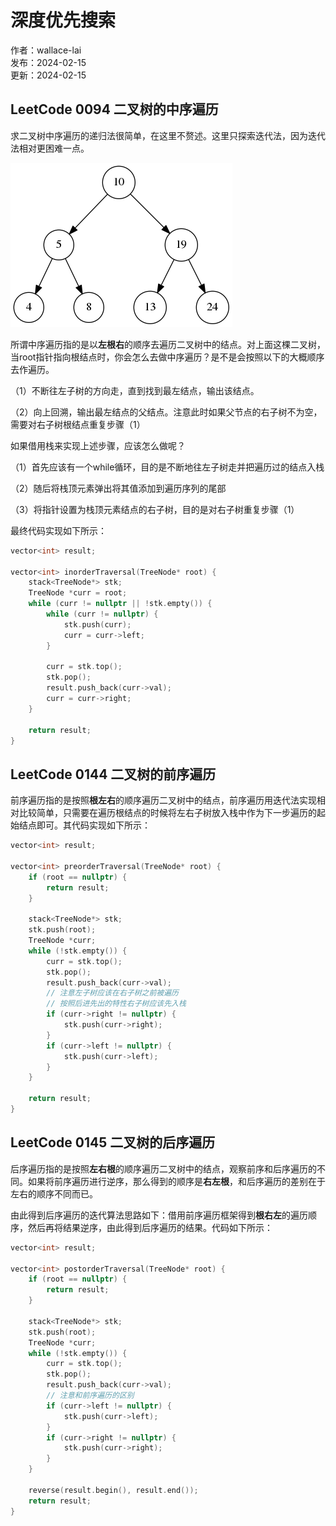 # 深度优先搜索

作者：wallace-lai </br>
发布：2024-02-15 </br>
更新：2024-02-15 <br>

## LeetCode 0094 二叉树的中序遍历
求二叉树中序遍历的递归法很简单，在这里不赘述。这里只探索迭代法，因为迭代法相对更困难一点。

![二叉树](../media/images/DataStructureAndAlgorithm/dfs0.png)

所谓中序遍历指的是以**左根右**的顺序去遍历二叉树中的结点。对上面这棵二叉树，当root指针指向根结点时，你会怎么去做中序遍历？是不是会按照以下的大概顺序去作遍历。

（1）不断往左子树的方向走，直到找到最左结点，输出该结点。

（2）向上回溯，输出最左结点的父结点。注意此时如果父节点的右子树不为空，需要对右子树根结点重复步骤（1）

如果借用栈来实现上述步骤，应该怎么做呢？

（1）首先应该有一个while循环，目的是不断地往左子树走并把遍历过的结点入栈

（2）随后将栈顶元素弹出将其值添加到遍历序列的尾部

（3）将指针设置为栈顶元素结点的右子树，目的是对右子树重复步骤（1）

最终代码实现如下所示：

```cpp
vector<int> result;

vector<int> inorderTraversal(TreeNode* root) {
    stack<TreeNode*> stk;
    TreeNode *curr = root;
    while (curr != nullptr || !stk.empty()) {
        while (curr != nullptr) {
            stk.push(curr);
            curr = curr->left;
        }

        curr = stk.top();
        stk.pop();
        result.push_back(curr->val);
        curr = curr->right;
    }

    return result;
}
```

## LeetCode 0144 二叉树的前序遍历
前序遍历指的是按照**根左右**的顺序遍历二叉树中的结点，前序遍历用迭代法实现相对比较简单，只需要在遍历根结点的时候将左右子树放入栈中作为下一步遍历的起始结点即可。其代码实现如下所示：

```cpp
vector<int> result;

vector<int> preorderTraversal(TreeNode* root) {
    if (root == nullptr) {
        return result;
    }

    stack<TreeNode*> stk;
    stk.push(root);
    TreeNode *curr;
    while (!stk.empty()) {
        curr = stk.top();
        stk.pop();
        result.push_back(curr->val);
        // 注意左子树应该在右子树之前被遍历
        // 按照后进先出的特性右子树应该先入栈
        if (curr->right != nullptr) {
            stk.push(curr->right);
        }
        if (curr->left != nullptr) {
            stk.push(curr->left);
        }
    }

    return result;
}
```

## LeetCode 0145 二叉树的后序遍历

后序遍历指的是按照**左右根**的顺序遍历二叉树中的结点，观察前序和后序遍历的不同。如果将前序遍历进行逆序，那么得到的顺序是**右左根**，和后序遍历的差别在于左右的顺序不同而已。

由此得到后序遍历的迭代算法思路如下：借用前序遍历框架得到**根右左**的遍历顺序，然后再将结果逆序，由此得到后序遍历的结果。代码如下所示：

```cpp
vector<int> result;

vector<int> postorderTraversal(TreeNode* root) {
    if (root == nullptr) {
        return result;
    }

    stack<TreeNode*> stk;
    stk.push(root);
    TreeNode *curr;
    while (!stk.empty()) {
        curr = stk.top();
        stk.pop();
        result.push_back(curr->val);
        // 注意和前序遍历的区别
        if (curr->left != nullptr) {
            stk.push(curr->left);
        }
        if (curr->right != nullptr) {
            stk.push(curr->right);
        }
    }

    reverse(result.begin(), result.end());
    return result;
}
```
